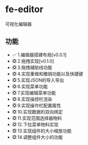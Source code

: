 # fe-editor

可视化编辑器

## 功能

- ✅ 1.编辑器搭建布局[v0.0.1]
- ❎ 2.拖拽实现[v0.1.0]
- ❎ 3.拖拽辅助线功能
- ❎ 4.实现重做和撤销功能以及快捷键
- ❎ 5.实现JSON的导入导出
- ❎ 6.实现菜单功能
- ❎ 7.实现编辑菜单功能
- ❎ 8.实现操控栏渲染
- ❎ 9.实现操作栏配置属性
- ❎ 10.实现数据的双向绑定
- ❎ 11.实现范围选择器物料
- ❎ 12.下拉菜单物料实现
- ❎ 13.实现组件的大小缩放功能
- ❎ 14.调整组件大小的功能
